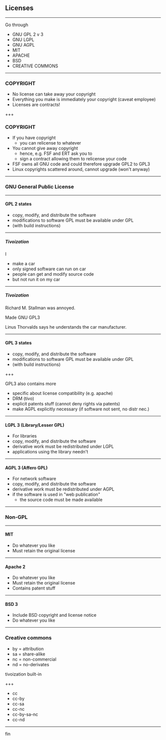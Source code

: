 ## Licenses

---

Go through

* GNU GPL 2 v 3
* GNU LGPL
* GNU AGPL
* MIT
* APACHE
* BSD
* CREATIVE COMMONS

---

### COPYRIGHT

* No license can take away your copyright
* Everything you make is immediately your copyright (caveat employee)
* Licenses are contracts!

+++

### COPYRIGHT

* If you have copyright
  * you can relicense to whatever
* You cannot give away copyright
  * hence, e.g. FSF and ERT ask you to
  * sign a contract allowing them to relicense your code
* FSF owns all GNU code and could therefore upgrade GPL2 to GPL3
* Linux copyrights scattered around, cannot upgrade (won't anyway)


---

### GNU General Public License

---

#### GPL 2 states

* copy, modify, and distribute the software
* modifications to software GPL must be available under GPL
* (with build instructions)

---

##### Tivoization

I
* make a car
* only signed software can run on car
* people can get and modify source code
* but not run it on my car

---

##### Tivoization

Richard M. Stallman was annoyed.

Made GNU GPL3

Linus Thorvalds says he understands the car manufacturer.

---

#### GPL 3 states

* copy, modify, and distribute the software
* modifications to software GPL must be available under GPL
* (with build instructions)

+++

GPL3 also contains more
* specific about license compatibility (e.g. apache)
* DRM (tivo)
* explicit patents stuff (cannot deny rights via patents)
* make AGPL explicitly necessary (if software not sent, no distr nec.)

---

#### LGPL 3 (Library/Lesser GPL)

* For libraries
* copy, modify, and distribute the software
* derivative work must be redistributed under LGPL
* applications using the library needn't


---

#### AGPL 3 (Affero GPL)

* For network software
* copy, modify, and distribute the software
* derivative work must be redistributed under AGPL
* if the software is used in "web publication"
  * the source code must be made available

---

### Non-GPL

---

#### MIT

* Do whatever you like
* Must retain the original license

---

#### Apache 2

* Do whatever you like
* Must retain the original license
* Contains patent stuff

---

#### BSD 3

* Include BSD copyright and license notice
* Do whatever you like

---

### Creative commons

* by = attribution
* sa = share-alike
* nc = non-commercial
* nd = no-derivates

tivoization built-in

+++

* cc
* cc-by
* cc-sa
* cc-nc
* cc-by-sa-nc
* cc-nd

---

fin

